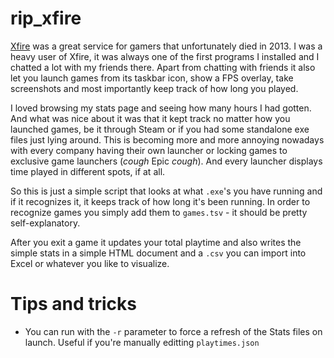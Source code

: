 # rip_xfire

[Xfire](https://en.wikipedia.org/wiki/Xfire) was a great service for gamers that unfortunately died in 2013. I was a heavy user of Xfire, it was always one of the first programs I installed and I chatted a lot with my friends there. Apart from chatting with friends it also let you launch games from its taskbar icon, show a FPS overlay, take screenshots and most importantly keep track of how long you played.

I loved browsing my stats page and seeing how many hours I had gotten.
And what was nice about it was that it kept track no matter how you launched games, be it through Steam or if you had some standalone exe files just lying around.
This is becoming more and more annoying nowadays with every company having their own launcher or locking games to exclusive game launchers (*cough* Epic *cough*). And every launcher displays time played in different spots, if at all. 

So this is just a simple script that looks at what `.exe`'s you have running and if it recognizes it, it keeps track of how long it's been running.
In order to recognize games you simply add them to `games.tsv` - it should be pretty self-explanatory.

After you exit a game it updates your total playtime and also writes the simple stats in a simple HTML document and a `.csv` you can import into Excel or whatever you like to visualize.

# Tips and tricks

- You can run with the `-r` parameter to force a refresh of the Stats files on launch. Useful if you're manually editting `playtimes.json`